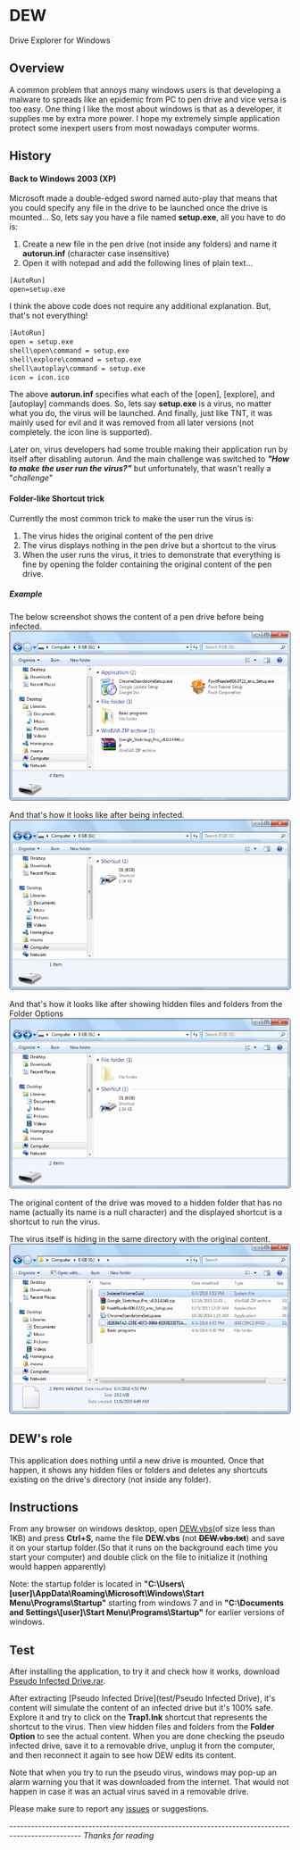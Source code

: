 # DEW
Drive Explorer for Windows
## Overview
A common problem that annoys many windows users is that developing a malware to spreads like an epidemic from PC to pen drive and vice versa is too easy. One thing I like the most about windows is that as a developer, it supplies me by extra more power.
I hope my extremely simple application protect some inexpert users from most nowadays computer worms.
## History
#### Back to Windows 2003 (XP)
Microsoft made a double-edged sword named auto-play that means that you could specify any file in the drive to be launched once the drive is mounted... So, lets say you have a file named **setup.exe**, all you have to do is:
 1. Create a new file in the pen drive (not inside any folders) and name it **autorun.inf** (character case insensitive)
 2. Open it with notepad and add the following lines of plain text...
```
[AutoRun]
open=setup.exe
```

I think the above code does not require any additional explanation. But, that's not everything!
```
[AutoRun]
open = setup.exe 
shell\open\command = setup.exe 
shell\explore\command = setup.exe 
shell\autoplay\command = setup.exe 
icon = icon.ico
```
The above **autorun.inf** specifies what each of the [open], [explore], and  [autoplay] commands does. So, lets say **setup.exe** is a virus, no matter what you do, the virus will be launched. And finally, just like TNT, it was mainly used for evil and it was removed from all later versions (not completely. the icon line is supported).

Later on, virus developers had some trouble making their application run by itself after disabling autorun. And the main challenge was switched to ***"How to make the user run the virus?"*** but unfortunately, that wasn't really a "*challenge*"

#### Folder-like Shortcut trick
Currently the most common trick to make the user run the virus is:
 1. The virus hides the original content of the pen drive
 2. The virus displays nothing in the pen drive but a shortcut to the virus
 3. When the user runs the virus, it tries to demonstrate that everything is fine by opening the folder containing the original content of the pen drive.
 
##### Example
The below screenshot shows the content of a pen drive before being infected.
![screenshot of a pin-drive](README/2016-11-06_06h39_18.png)

And that's how it looks like after being infected.
![screenshot of infercted drive](README/2016-11-06_06h55_16.png)

And that's how it looks like after showing hidden files and folders from the Folder Options
![screenshot of infected drive after showing hiden files and folders](README/2016-11-06_06h56_13.png)


The original content of the drive was moved to a hidden folder that has no name (actually its name is a null character) and the displayed shortcut is a shortcut to run the virus.

The virus itself is hiding in the same directory with the original content.
![screenshot of the content of the hidden folder](README/2016-11-06_06h56_42.png)




## DEW's role
This application does nothing until a new drive is mounted. Once that happen, it shows any hidden files or folders and deletes any shortcuts existing on the drive's directory (not inside any folder).


## Instructions
From any browser on windows desktop, open [DEW.vbs](https://raw.githubusercontent.com/meena-erian/DEW/master/DEW.vbs)(of size less than 1KB) and press **Ctrl+S**, name the file **DEW.vbs** (not ~~**DEW.vbs.txt**~~) and save it on your startup folder.(So that it runs on the background each time you start your computer) and double click on the file to initialize it (nothing would happen apparently)

Note: the startup folder is located in **"C:\Users\\[user]\AppData\Roaming\Microsoft\Windows\Start Menu\Programs\Startup"** starting from windows 7 and in **"C:\Documents and Settings\\[user]\Start Menu\Programs\Startup"**  for earlier versions of windows.

## Test
After installing the application, to try it and check how it works, download [Pseudo Infected Drive.rar](https://github.com/meena-erian/DEW/raw/master/test/Pseudo%20Infected%20Drive.rar).

After extracting [Pseudo Infected Drive](test/Pseudo Infected Drive), it's content will simulate the content of an infected drive but it's 100% safe. Explore it and try to click on the **Trap1.lnk** shortcut that represents the shortcut to the virus. Then view hidden files and folders from the **Folder Option** to see the actual content.
When you are done checking the pseudo infected drive, save it to a removable drive, unplug it from the computer, and then reconnect it again to see how DEW edits its content.

Note that when you try to run the pseudo virus, windows may pop-up an alarm warning you that it was downloaded from the internet. That would not happen in case it was an actual virus saved in a removable drive.

Please make sure to report any [issues](https://github.com/meena-erian/DEW/issues) or suggestions.

-------------------------------------------------------------------------------------------------- *Thanks for reading*
